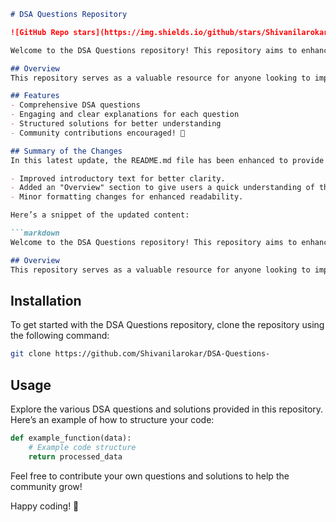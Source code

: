 ```markdown
# DSA Questions Repository

![GitHub Repo stars](https://img.shields.io/github/stars/Shivanilarokar/DSA-Questions-) ![GitHub forks](https://img.shields.io/github/forks/Shivanilarokar/DSA-Questions-) ![GitHub issues](https://img.shields.io/github/issues/Shivanilarokar/DSA-Questions-)

Welcome to the DSA Questions repository! This repository aims to enhance your data structures and algorithms skills through a comprehensive collection of DSA questions and solutions.

## Overview
This repository serves as a valuable resource for anyone looking to improve their coding abilities or prepare for interviews. It features a collection of thoughtfully curated questions and structured solutions to aid in your learning journey.

## Features
- Comprehensive DSA questions
- Engaging and clear explanations for each question
- Structured solutions for better understanding
- Community contributions encouraged! 🎉

## Summary of the Changes
In this latest update, the README.md file has been enhanced to provide clearer information about the repository. Key changes include:

- Improved introductory text for better clarity.
- Added an "Overview" section to give users a quick understanding of the repository's purpose.
- Minor formatting changes for enhanced readability.

Here’s a snippet of the updated content:

```markdown
Welcome to the DSA Questions repository! This repository aims to enhance your data structures and algorithms skills through a comprehensive collection of DSA questions and solutions.

## Overview
This repository serves as a valuable resource for anyone looking to improve their coding abilities or prepare for interviews. It features a collection of thoughtfully curated questions and structured solutions to aid in your learning journey.
```

## Installation
To get started with the DSA Questions repository, clone the repository using the following command:

```bash
git clone https://github.com/Shivanilarokar/DSA-Questions-
```

## Usage
Explore the various DSA questions and solutions provided in this repository. Here’s an example of how to structure your code:

```python
def example_function(data):
    # Example code structure
    return processed_data
```

Feel free to contribute your own questions and solutions to help the community grow!

Happy coding! 🚀
```